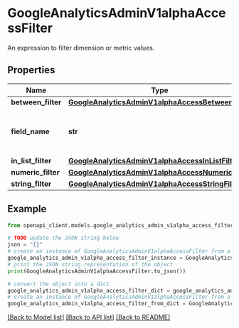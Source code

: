 # GoogleAnalyticsAdminV1alphaAccessFilter

An expression to filter dimension or metric values.

## Properties

Name | Type | Description | Notes
------------ | ------------- | ------------- | -------------
**between_filter** | [**GoogleAnalyticsAdminV1alphaAccessBetweenFilter**](GoogleAnalyticsAdminV1alphaAccessBetweenFilter.md) |  | [optional] 
**field_name** | **str** | The dimension name or metric name. | [optional] 
**in_list_filter** | [**GoogleAnalyticsAdminV1alphaAccessInListFilter**](GoogleAnalyticsAdminV1alphaAccessInListFilter.md) |  | [optional] 
**numeric_filter** | [**GoogleAnalyticsAdminV1alphaAccessNumericFilter**](GoogleAnalyticsAdminV1alphaAccessNumericFilter.md) |  | [optional] 
**string_filter** | [**GoogleAnalyticsAdminV1alphaAccessStringFilter**](GoogleAnalyticsAdminV1alphaAccessStringFilter.md) |  | [optional] 

## Example

```python
from openapi_client.models.google_analytics_admin_v1alpha_access_filter import GoogleAnalyticsAdminV1alphaAccessFilter

# TODO update the JSON string below
json = "{}"
# create an instance of GoogleAnalyticsAdminV1alphaAccessFilter from a JSON string
google_analytics_admin_v1alpha_access_filter_instance = GoogleAnalyticsAdminV1alphaAccessFilter.from_json(json)
# print the JSON string representation of the object
print(GoogleAnalyticsAdminV1alphaAccessFilter.to_json())

# convert the object into a dict
google_analytics_admin_v1alpha_access_filter_dict = google_analytics_admin_v1alpha_access_filter_instance.to_dict()
# create an instance of GoogleAnalyticsAdminV1alphaAccessFilter from a dict
google_analytics_admin_v1alpha_access_filter_from_dict = GoogleAnalyticsAdminV1alphaAccessFilter.from_dict(google_analytics_admin_v1alpha_access_filter_dict)
```
[[Back to Model list]](../README.md#documentation-for-models) [[Back to API list]](../README.md#documentation-for-api-endpoints) [[Back to README]](../README.md)


